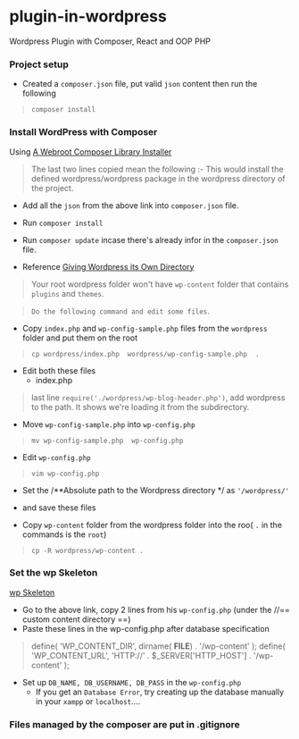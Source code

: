 # plugin-in-wordpress
Wordpress Plugin with Composer, React and OOP PHP

### Project setup
- Created a `composer.json` file, put valid `json` content then run the following
> `composer install`


### Install WordPress with Composer

Using [A Webroot Composer Library Installer](https://github.com/fancyguy/webroot-installer)

> The last two lines copied mean the following :-
> This would install the defined wordpress/wordpress package in the wordpress directory of the project.

- Add all the `json` from the above link into `composer.json` file.

- Run `composer install` 

- Run `composer update` incase there's already infor in the `composer.json` file.


- Reference [Giving Wordpress its Own Directory](codex.wordpress.org/Giving_Wordpress_Its_Own_Directory)
  
> Your root wordpress folder won't have `wp-content` folder that contains `plugins` and `themes`.

> ` Do the following command and edit some files `.

- Copy `index.php` and `wp-config-sample.php` files from the `wordpress` folder and put them on the root
> `cp wordpress/index.php  wordpress/wp-config-sample.php  .`

- Edit both these files
  - index.php
> last line `require('./wordpress/wp-blog-header.php')`, add wordpress to the path. It shows we're loading it from the subdirectory.

- Move `wp-config-sample.php` into `wp-config.php`
> `mv wp-config-sample.php  wp-config.php`

- Edit `wp-config.php`
> `vim wp-config.php`
  - Set the /**Absolute path to the Wordpress directory */ as `'/wordpress/'`
  - and save these files

- Copy `wp-content` folder from the wordpress folder into the roo( `.` in the commands is the `root`)
> `cp -R wordpress/wp-content . `

### Set the wp Skeleton
[wp Skeleton](https://github.com/markjaquith/WordPress-Skeleton)
- Go to the above link, copy 2 lines from his  `wp-config.php` (under the //== custom content directory ==)
- Paste these lines in the wp-config.php after database specification
> define( 'WP_CONTENT_DIR', dirname( __FILE__) . '/wp-content' );
> define( 'WP_CONTENT_URL', 'HTTP://' . $_SERVER['HTTP_HOST'] . '/wp-content' );  

- Set up `DB_NAME, DB_USERNAME, DB_PASS` in the `wp-config.php`
   - If you get an `Database Error`, try creating up the database manually in your `xampp` or `localhost`....

### Files managed by the composer are put in .gitignore